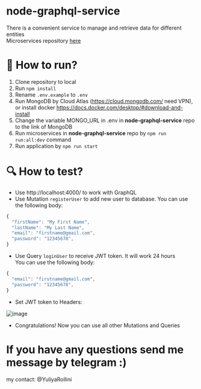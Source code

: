 # node-graphql-service

There is a convenient service to manage and retrieve data for different entities<br>
Microservices repository [here](https://github.com/YuliyaMinsk/node-graphql-microservices-to-task)

# 🚀 How to run?

1. Clone repository to local
2. Run `npm install`
3. Rename `.env.example` to `.env`
4. Run MongoDB by Cloud Atlas (https://cloud.mongodb.com/ need VPN), or install docker https://docs.docker.com/desktop/#download-and-install
5. Change the variable MONGO_URL in .env in **node-graphql-service** repo to the link of MongoDB
6. Run microservices in **node-graphql-service** repo by `npm run run:all:dev` command
7. Run application by `npm run start`

# 🔍 How to test?

- Use http://localhost:4000/ to work with GraphQL
- Use Mutation `registerUser` to add new user to database. You can use the following body:

```js
{
  "firstName": "My First Name",
  "lastName": "My Last Name",
  "email": "firstname@gmail.com",
  "password": "12345678",
}
```

- Use Query `loginUser` to receive JWT token. It will work 24 hours<br>
You can use the following body:

```js
{
  "email": "firstname@gmail.com",
  "password": "12345678",
}
```

- Set JWT token to Headers:

![image](https://user-images.githubusercontent.com/79609660/178154867-0196ea35-211a-465e-a96d-f4b922383560.png)

- Congratulations! Now you can use all other Mutations and Queries

# If you have any questions send me message by telegram :)

my contact: @YuliyaRollini
